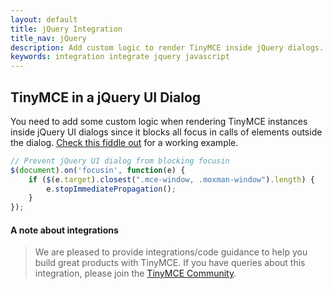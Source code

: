 ```yaml
---
layout: default
title: jQuery Integration
title_nav: jQuery
description: Add custom logic to render TinyMCE inside jQuery dialogs.
keywords: integration integrate jquery javascript
---
```


## TinyMCE in a jQuery UI Dialog

You need to add some custom logic when rendering TinyMCE instances inside jQuery UI dialogs since it blocks all focus in calls of elements outside the dialog. [Check this fiddle out](http://fiddle.tinymce.com/rsdaab/713) for a working example.

```js
// Prevent jQuery UI dialog from blocking focusin
$(document).on('focusin', function(e) {
    if ($(e.target).closest(".mce-window, .moxman-window").length) {
		e.stopImmediatePropagation();
	}
});
```


#### A note about integrations

> We are pleased to provide integrations/code guidance to help you build great products with TinyMCE. If you have queries about this integration, please join the [TinyMCE Community](https://community.tinymce.com).

